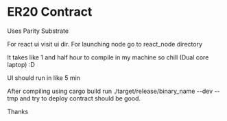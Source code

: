 # ER20 Contract

Uses Parity Substrate

For react ui visit ui dir.
For launching node go to react_node directory


It takes like 1 and half hour to compile in my machine so chill (Dual core laptop) :D

UI should run in like 5 min

After compiling using cargo build run ./target/release/binary_name --dev --tmp and try to deploy contract should be good.


Thanks
